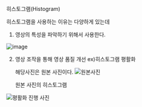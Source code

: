 히스토그램(Histogram)

히스토그램을 사용하는 이유는 다양하게 있는데

1. 영상의 특성을 파악하기 위해서 사용한다.

![image](https://github.com/user-attachments/assets/2ced2d45-21d0-43a0-87f1-87165634fd25)


2. 영상 조작을 통해 영상 품질 개선
   ex)히스토그램 평활화
   
   해당사진은 원본 사진이다.
   ![원본사진](https://github.com/user-attachments/assets/1a779e99-4ca4-42db-87d3-041bbcea1550)


   원본 사진의 히스토그램

![평활화 진행 사진](https://github.com/user-attachments/assets/91ee9e8d-1b42-4f5e-a523-6ac44d25a3aa)

